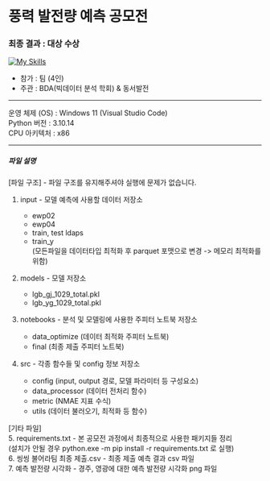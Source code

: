 # 풍력 발전량 예측 공모전
### 최종 결과 : 대상 수상
[![My Skills](https://skillicons.dev/icons?i=py,sklearn,tensorflow)](https://skillicons.dev)
- 참가 : 팀 (4인)
- 주관 : BDA(빅데이터 분석 학회) & 동서발전  

-----------------------------------

운영 체제 (OS) : Windows 11 (Visual Studio Code)  
Python 버전 : 3.10.14  
CPU 아키텍처 : x86  

-----------------------------------

##### 파일 설명

[파일 구조] - 파일 구조를 유지해주셔야 실행에 문제가 없습니다.  
1. input - 모델 예측에 사용할 데이터 저장소  
    - ewp02  
    - ewp04  
    - train, test ldaps  
    - train_y  
(모든파일을 데이터타입 최적화 후 parquet 포맷으로 변경 -> 메모리 최적화를 위함)
  
2. models - 모델 저장소  
    - lgb_gj_1029_total.pkl  
    - lgb_yg_1029_total.pkl
      
3. notebooks - 분석 및 모델링에 사용한 주피터 노트북 저장소  
    - data_optimize (데이터 최적화 주피터 노트북)  
    - final (최종 제출 주피터 노트북)
      
4. src - 각종 함수들 및 config 정보 저장소  
    - config (input, output 경로, 모델 파라미터 등 구성요소)  
    - data_processor (데이터 전처리 함수)  
    - metric (NMAE 지표 수식)  
    - utils (데이터 불러오기, 최적화 등 함수)  

[기타 파일]  
5. requirements.txt - 본 공모전 과정에서 최종적으로 사용한 패키지들 정리  
(설치가 안될 경우 python.exe -m pip install -r requirements.txt 로 실행)  
6. 씽씽 불어라팀 최종 제출.csv - 최종 제출 예측 결과 csv 파일  
7. 예측 발전량 시각화 - 경주, 영광에 대한 예측 발전량 시각화 png 파일  
